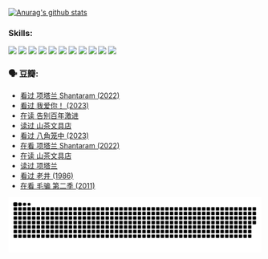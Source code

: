 
[![Anurag's github stats](https://github-readme-stats.vercel.app/api?username=w940853815)](https://github.com/anuraghazra/github-readme-stats)

### Skills:

<code><img height="32" src="https://cdn.jsdelivr.net/npm/simple-icons@v5/icons/python.svg"></code>
<code><img height="32" src="https://cdn.jsdelivr.net/npm/simple-icons@v5/icons/javascript.svg"></code>
<code><img height="32" src="https://cdn.jsdelivr.net/npm/simple-icons@v5/icons/django.svg"></code>
<code><img height="32" src="https://cdn.jsdelivr.net/npm/simple-icons@v5/icons/flask.svg"></code>
<code><img height="32" src="https://cdn.jsdelivr.net/npm/simple-icons@v5/icons/vuetify.svg"></code>
<code><img height="32" src="https://cdn.jsdelivr.net/npm/simple-icons@v5/icons/git.svg"></code>
<code><img height="32" src="https://cdn.jsdelivr.net/npm/simple-icons@v5/icons/docker.svg"></code>
<code><img height="32" src="https://cdn.jsdelivr.net/npm/simple-icons@v5/icons/postgresql.svg"></code>
<code><img height="32" src="https://cdn.jsdelivr.net/npm/simple-icons@v5/icons/elasticsearch.svg"></code>
<code><img height="32" src="https://cdn.jsdelivr.net/npm/simple-icons@v5/icons/macos.svg"></code>
<code><img height="32" src="https://cdn.jsdelivr.net/npm/simple-icons@v5/icons/linux.svg"></code>

### 🗣 豆瓣:

<!-- DOUBAN-ACTIVITIES:START -->
- [看过 项塔兰 Shantaram‎ (2022)](https://www.douban.com/people/136069238/status/4387849946/?_i=96208241)
- [看过 我爱你！‎ (2023)](https://www.douban.com/people/136069238/status/4385556252/?_i=96208241)
- [在读 告别百年激进](https://www.douban.com/people/136069238/status/4374953075/?_i=96208241)
- [读过 山茶文具店](https://www.douban.com/people/136069238/status/4374952154/?_i=96208241)
- [看过 八角笼中‎ (2023)](https://www.douban.com/people/136069238/status/4367541707/?_i=96208241)
- [在看 项塔兰 Shantaram‎ (2022)](https://www.douban.com/people/136069238/status/4365497032/?_i=96208241)
- [在读 山茶文具店](https://www.douban.com/people/136069238/status/4364620725/?_i=96208241)
- [读过 项塔兰](https://www.douban.com/people/136069238/status/4364620288/?_i=96208241)
- [看过 老井‎ (1986)](https://www.douban.com/people/136069238/status/4362366672/?_i=96208241)
- [在看 毛骗 第二季‎ (2011)](https://www.douban.com/people/136069238/status/4355752869/?_i=96208241)
<!-- DOUBAN-ACTIVITIES:END -->


![Snake animation](https://raw.githubusercontent.com/w940853815/w940853815/output/github-contribution-grid-snake.svg)

<!--
**w940853815/w940853815** is a ✨ _special_ ✨ repository because its `README.md` (this file) appears on your GitHub profile.

Here are some ideas to get you started:

- 🔭 I’m currently working on ...
- 🌱 I’m currently learning ...
- 👯 I’m looking to collaborate on ...
- 🤔 I’m looking for help with ...
- 💬 Ask me about ...
- 📫 How to reach me: ...
- 😄 Pronouns: ...
- ⚡ Fun fact: ...
-->
